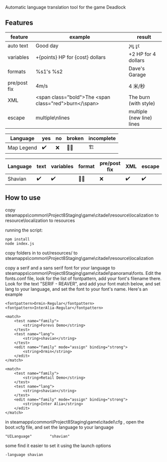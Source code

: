Automatic language translation tool for the game Deadlock

## Features

|  feature   |   example  | result |
| --- | ----- | ---- |
| auto text | Good day | 𐑜𐑦𐑛 𐑛𐑱 |
| variables | +{points} HP for {cost} dollars | +2 HP for 4 dollars |
| formats | %s1's %s2 | Dave's Garage |
| pre/post fix | 4m/s | 4 米/秒 |
| XML | \<span class="bold"\>The \<span class="red"\>burn\</\span></span> | The burn (with style)
| escape | multiple\nlines | multiple (new line) lines

| Language | yes | no | broken | incomplete |
| ---- | ---- | ---- | ---- | ---- |
| Map Legend | ✔️ | ❌ | ⛓️‍💥 | 🏗️ |

| Language | text | variables | format | pre/post fix | XML | escape |
| ----- | ---- | ---- | ---- | ---- | ---- | ---- |
| Shavian | ✔️ | ✔️ | ⛓️‍💥 | ❌ | ✔️ | ✔️ |



## How to use

copy steamapps\common\Project8Staging\game\citadel\resource\localization to resource\localization to resources

running the script:
```
npm install
node index.js
```

copy folders in to out/resources/ to steamapps\common\Project8Staging\game\citadel\resource\localization

copy a serif and a sans serif font for your language to steamapps\common\Project8Staging\game\citadel\panorama\fonts. Edit the fonts.conf file, look for the list of fontpattern, add your font's filename there. Look for the text "SERIF - REAVER", and add your font match below, and set lang to your language, and set the font to your font's name. Here's an example
```
<fontpattern>Ormin-Regular</fontpattern>
<fontpattern>InterAlia-Regular</fontpattern>

<match>
    <test name="family">
        <string>Forevs Demo</string>
    </test>
    <test name="lang">
        <string>shavian</string>
    </test>
    <edit name="family" mode="assign" binding="strong">
        <string>Ormin</string>
    </edit>
</match>

<match>
    <test name="family">
        <string>Retail Demo</string>
    </test>
    <test name="lang">
        <string>shavian</string>
    </test>
    <edit name="family" mode="assign" binding="strong">
        <string>Inter Alia</string>
    </edit>
</match>
```

in steamapps\common\Project8Staging\game\citadel\cfg , open the boot.vcfg file, and set the language to your language
```
"UILanguage"		"shavian"
```
some find it easier to set it using the launch options
```
-language shavian
```